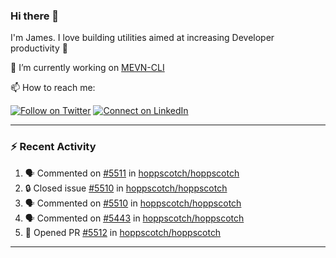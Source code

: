 ### Hi there 👋

I'm James. I love building utilities aimed at increasing Developer productivity :raised_hands: 

🔭 I’m currently working on [MEVN-CLI](https://github.com/madlabsinc/mevn-cli)

📫 How to reach me:

[![Follow on Twitter](https://img.shields.io/badge/--twitter?label=Twitter&logo=Twitter&style=social)](https://twitter.com/james_madhacks) [![Connect on LinkedIn](https://img.shields.io/badge/--linkedin?label=LinkedIn&logo=LinkedIn&style=social)](https://www.linkedin.com/in/jamesgeorge007)

---

### :zap: Recent Activity

<!--START_SECTION:activity-->
1. 🗣 Commented on [#5511](https://github.com/hoppscotch/hoppscotch/issues/5511#issuecomment-3443881377) in [hoppscotch/hoppscotch](https://github.com/hoppscotch/hoppscotch)
2. 🔒 Closed issue [#5510](https://github.com/hoppscotch/hoppscotch/issues/5510) in [hoppscotch/hoppscotch](https://github.com/hoppscotch/hoppscotch)
3. 🗣 Commented on [#5510](https://github.com/hoppscotch/hoppscotch/issues/5510#issuecomment-3443827475) in [hoppscotch/hoppscotch](https://github.com/hoppscotch/hoppscotch)
4. 🗣 Commented on [#5443](https://github.com/hoppscotch/hoppscotch/issues/5443#issuecomment-3443771581) in [hoppscotch/hoppscotch](https://github.com/hoppscotch/hoppscotch)
5. 💪 Opened PR [#5512](undefined) in [hoppscotch/hoppscotch](https://github.com/hoppscotch/hoppscotch)
<!--END_SECTION:activity-->

---

<!--
**jamesgeorge007/jamesgeorge007** is a ✨ _special_ ✨ repository because its `README.md` (this file) appears on your GitHub profile.

Here are some ideas to get you started:

- 🌱 I’m currently learning ...
- 👯 I’m looking to collaborate on ...
- 🤔 I’m looking for help with ...
- 💬 Ask me about ...
- 😄 Pronouns: ...
- ⚡ Fun fact: ...
-->
